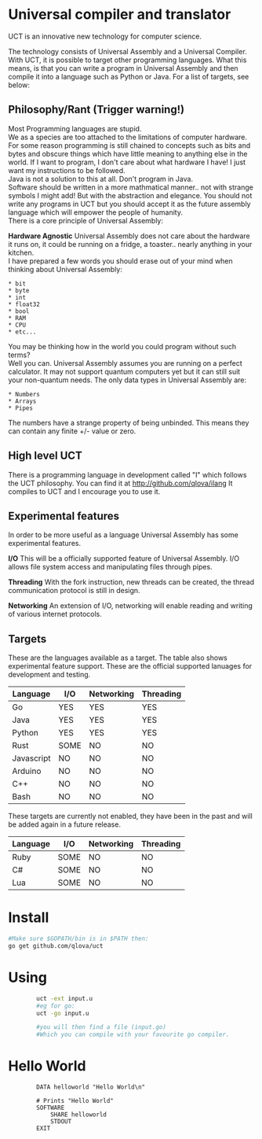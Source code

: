 # Universal compiler and translator

UCT is an innovative new technology for computer science.

The technology consists of Universal Assembly and a Universal Compiler.
With UCT, it is possible to target other programming languages. What this means, is that you can write a program in Universal Assembly and then compile it into a language such as Python or Java. For a list of targets, see below:

## Philosophy/Rant (Trigger warning!)
Most Programming languages are stupid.  
We as a species are too attached to the limitations of computer hardware. For some reason programming is still chained to concepts such as bits and bytes and obscure things which have little meaning to anything else in the world. If I want to program, I don't care about what hardware I have! I just want my instructions to be followed.  
Java is not a solution to this at all. Don't program in Java.  
Software should be written in a more mathmatical manner.. not with strange symbols I might add! But with the abstraction and elegance.
You should not write any programs in UCT but you should accept it as the future assembly language which will empower the people of humanity.  
There is a core principle of Universal Assembly:

**Hardware Agnostic**
Universal Assembly does not care about the hardware it runs on, it could be running on a fridge, a toaster.. nearly anything in your kitchen.  
I have prepared a few words you should erase out of your mind when thinking about Universal Assembly:
	
	* bit
	* byte
	* int
	* float32
	* bool
	* RAM
	* CPU
	* etc...

You may be thinking how in the world you could program without such terms?  
Well you can. Universal Assembly assumes you are running on a perfect calculator.
It may not support quantum computers yet but it can still suit your non-quantum needs.
The only data types in Universal Assembly are:

	* Numbers
	* Arrays
	* Pipes

The numbers have a strange property of being unbinded.
This means they can contain any finite +/- value or zero.


## High level UCT
There is a programming language in development called "I" which follows the UCT philosophy.
You can find it at http://github.com/qlova/ilang
It compiles to UCT and I encourage you to use it.

## Experimental features
In order to be more useful as a language Universal Assembly has some experimental features.

**I/O**
This will be a officially supported feature of Universal Assembly.
I/O allows file system access and manipulating files through pipes.

**Threading**
With the fork instruction, new threads can be created, the thread communication protocol is still in design.

**Networking**
An extension of I/O, networking will enable reading and writing of various internet protocols.


## Targets

These are the languages available as a target.
The table also shows experimental feature support.
These are the official supported lanuages for development and testing.

| Language |  I/O  | Networking | Threading |
|----------|-------|------------|-----------|
|Go		   |  YES  |    YES     |    YES    |
|Java	   |  YES  |    YES     |    YES    |
|Python	   |  YES  |    YES     |    YES    |
|Rust      |  SOME |    NO      |    NO     |
|Javascript|  NO   |    NO      |    NO     |
|Arduino   |  NO   |    NO      |    NO     |
|C++       |  NO   |    NO      |    NO     |
|Bash	   |  NO   |    NO      |    NO     |

These targets are currently not enabled, they have been in the past and will be added again in a future release.

| Language |  I/O  | Networking | Threading |
|----------|-------|------------|-----------|
|Ruby	   |  SOME |     NO     |    NO     |
|C#		   |  SOME |     NO     |    NO     |
|Lua       |  SOME |     NO     |    NO     |

# Install

```bash
#Make sure $GOPATH/bin is in $PATH then:
go get github.com/qlova/uct
```

# Using

```bash
		uct -ext input.u
		#eg for go:
		uct -go input.u

		#you will then find a file (input.go)
		#Which you can compile with your favourite go compiler.
```


# Hello World
```u
		DATA helloworld "Hello World\n"

		# Prints "Hello World"
		SOFTWARE
			SHARE helloworld
			STDOUT
		EXIT
```

